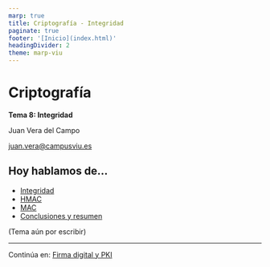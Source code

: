 ```yaml
---
marp: true
title: Criptografía - Integridad
paginate: true
footer: '[Inicio](index.html)'
headingDivider: 2
theme: marp-viu
---
```


<style>
    /* You can add custom style here. VSCode supports this.
    Other editor might need these custom code in
    the YAML header: section: | */
	/* section header { display: none; } */
	/* section footer { display: none; } */
</style>

# Criptografía
<!-- _class: first-slide -->

**Tema 8: Integridad**

Juan Vera del Campo

juan.vera@campusviu.es

## Hoy hablamos de...

- [Integridad](#3)
- [HMAC](#12)
- [MAC](#20)
- [Conclusiones y resumen](#27)

(Tema aún por escribir)

---
<!-- _class: center -->

Continúa en: [Firma digital y PKI](08-pki.html)
